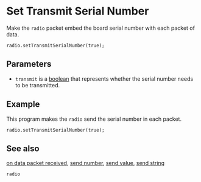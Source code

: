 # Set Transmit Serial Number

Make the ``radio`` packet embed the board serial number with each packet of data.

```sig
radio.setTransmitSerialNumber(true);
```

## Parameters

* ``transmit`` is a [boolean](/types/boolean) that represents whether the serial number needs to be transmitted.

## Example

This program makes the ``radio`` send the serial number in each packet.

```blocks
radio.setTransmitSerialNumber(true);
```

## See also

[on data packet received](/reference/radio/on-data-packet-received),
[send number](/reference/radio/send-number),
[send value](/reference/radio/send-value),
[send string](/reference/radio/send-string)

```package
radio
```